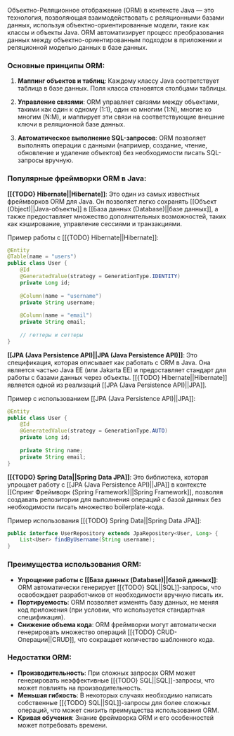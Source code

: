 Объектно-Реляционное отображение (ORM) в контексте Java — это технология, позволяющая взаимодействовать с реляционными базами данных, используя объектно-ориентированные модели, такие как классы и объекты Java. ORM автоматизирует процесс преобразования данных между объектно-ориентированным подходом в приложении и реляционной моделью данных в базе данных.


### Основные принципы ORM:

1. **Маппинг объектов и таблиц**: Каждому классу Java соответствует таблица в базе данных. Поля класса становятся столбцами таблицы.

2. **Управление связями**: ORM управляет связями между объектами, такими как один к одному (1:1), один ко многим (1:N), многие ко многим (N:M), и маппирует эти связи на соответствующие внешние ключи в реляционной базе данных.

3. **Автоматическое выполнение SQL-запросов**: ORM позволяет выполнять операции с данными (например, создание, чтение, обновление и удаление объектов) без необходимости писать SQL-запросы вручную.

  

### Популярные фреймворки ORM в Java:

**[[{TODO} Hibernate||Hibernate]]**: Это один из самых известных фреймворков ORM для Java. Он позволяет легко сохранять [[Объект (Object)||Java-объекты]] в [[База данных (Database)||базе данных]], а также предоставляет множество дополнительных возможностей, таких как кэширование, управление сессиями и транзакциями.

Пример работы с [[{TODO} Hibernate||Hibernate]]:

```java
@Entity
@Table(name = "users")
public class User {
    @Id
    @GeneratedValue(strategy = GenerationType.IDENTITY)
    private Long id;
    
    @Column(name = "username")
    private String username;
    
    @Column(name = "email")
    private String email;
    
    // геттеры и сеттеры
}
```

  

**[[JPA (Java Persistence API)||JPA (Java Persistence API)]]**: Это спецификация, которая описывает как работать с ORM в Java. Она является частью Java EE (или Jakarta EE) и предоставляет стандарт для работы с базами данных через объекты. [[{TODO} Hibernate||Hibernate]] является одной из реализаций [[JPA (Java Persistence API)||JPA]].

Пример с использованием [[JPA (Java Persistence API)||JPA]]:

```java
@Entity
public class User {
    @Id
    @GeneratedValue(strategy = GenerationType.AUTO)
    private Long id;
    
    private String name;
    private String email;
}
```



**[[{TODO} Spring Data||Spring Data JPA]]**: Это библиотека, которая упрощает работу с [[JPA (Java Persistence API)||JPA]] в контексте [[Спринг Фреймворк (Spring Framework)||Spring Framework]], позволяя создавать репозитории для выполнения операций с базой данных без необходимости писать множество boilerplate-кода.

Пример использования [[{TODO} Spring Data||Spring Data JPA]]:

```java
public interface UserRepository extends JpaRepository<User, Long> {
    List<User> findByUsername(String username);
}
```

  

### Преимущества использования ORM:

- **Упрощение работы с [[База данных (Database)||базой данных]]**: ORM автоматически генерирует [[{TODO} SQL||SQL]]-запросы, что освобождает разработчиков от необходимости вручную писать их.
- **Портируемость**: ORM позволяет изменять базу данных, не меняя код приложения (при условии, что используется стандартная спецификация).
- **Снижение объема кода**: ORM фреймворки могут автоматически генерировать множество операций [[{TODO} CRUD-Операции||CRUD]], что сокращает количество шаблонного кода.

  

### Недостатки ORM:

- **Производительность**: При сложных запросах ORM может генерировать неэффективные [[{TODO} SQL||SQL]]-запросы, что может повлиять на производительность.
- **Меньшая гибкость**: В некоторых случаях необходимо написать собственные [[{TODO} SQL||SQL]]-запросы для более сложных операций, что может снизить преимущества использования ORM.
- **Кривая обучения**: Знание фреймворка ORM и его особенностей может потребовать времени.